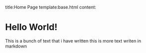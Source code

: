 title:Home Page
template:base.html
content:
# Hello World!
This is a bunch of text that i have written
this is more text writen in markdown
